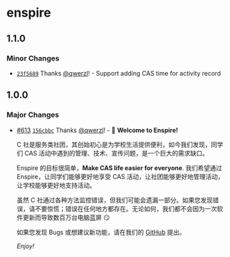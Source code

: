 # enspire

## 1.1.0

### Minor Changes

- [`23f5689`](https://github.com/Computerization/Enspire/commit/23f5689cbd6e815c8bd9c8834be89aacd970954c) Thanks [@qwerzl](https://github.com/qwerzl)! - Support adding CAS time for activity record

## 1.0.0

### Major Changes

- [#613](https://github.com/Computerization/Enspire/pull/613) [`156cbbc`](https://github.com/Computerization/Enspire/commit/156cbbc31872505ec23391a1511cbdabe5621a76) Thanks [@qwerzl](https://github.com/qwerzl)! - 👋 **Welcome to Enspire!**

  C 社是服务类社团，其创始初心是为学校生活提供便利，如今我们发现，同学们 CAS 活动中遇到的管理、技术、宣传问题，是一个巨大的需求缺口。

  Enspire 的目标很简单，**Make CAS life easier for everyone**. 我们希望通过 Enspire，让同学们能够更好地享受 CAS 活动，让社团能够更好地管理活动，让学校能够更好地支持活动。

  虽然 C 社通过各种方法监控错误，但我们可能会遗漏一部分。如果您发现错误，请不要惊慌；错误在任何地方都存在。无论如何，我们都不会因为一次软件更新而导致数百万台电脑蓝屏 😏

  如果您发现 Bugs 或想建议新功能，请在我们的 [GitHub](https://github.com/Computerization/Enspire/discussions/) 提出。

  _Enjoy!_
